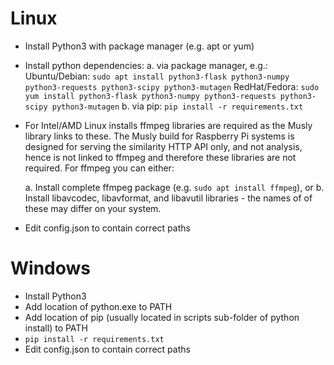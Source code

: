 Linux
=====

- Install Python3 with package manager (e.g. apt or yum)

- Install python dependencies:
  a. via package manager, e.g.:
    Ubuntu/Debian:
      `sudo apt install python3-flask python3-numpy python3-requests python3-scipy python3-mutagen`
    RedHat/Fedora:
      `sudo yum install python3-flask python3-numpy python3-requests python3-scipy python3-mutagen`
  b. via pip:
    `pip install -r requirements.txt`

- For Intel/AMD Linux installs ffmpeg libraries are required as the Musly
  library links to these. The Musly build for Raspberry Pi systems is designed
  for serving the similarity HTTP API only, and not analysis, hence is not
  linked to ffmpeg and therefore these libraries are not required. For ffmpeg
  you can either:

  a. Install complete ffmpeg package (e.g. `sudo apt install ffmpeg`), or
  b. Install libavcodec, libavformat, and libavutil libraries - the names of
     of these may differ on your system.

- Edit config.json to contain correct paths


Windows
=======

- Install Python3
- Add location of python.exe to PATH
- Add location of pip (usually located in scripts sub-folder of python install)
  to PATH
- `pip install -r requirements.txt`
- Edit config.json to contain correct paths
